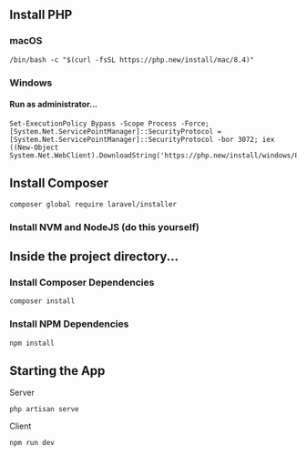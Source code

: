 ## Install PHP

### macOS
```
/bin/bash -c "$(curl -fsSL https://php.new/install/mac/8.4)"
```

### Windows
#### Run as administrator...
```
Set-ExecutionPolicy Bypass -Scope Process -Force; [System.Net.ServicePointManager]::SecurityProtocol = [System.Net.ServicePointManager]::SecurityProtocol -bor 3072; iex ((New-Object System.Net.WebClient).DownloadString('https://php.new/install/windows/8.4'))
```

## Install Composer
```
composer global require laravel/installer
```

### Install NVM and NodeJS (do this yourself)

## Inside the project directory...
### Install Composer Dependencies
```
composer install
``` 

### Install NPM Dependencies
```
npm install
```

## Starting the App
Server
```
php artisan serve
```
Client
```
npm run dev
```